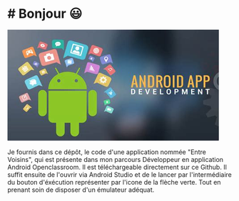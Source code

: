 # # Bonjour 😃

![alt text](https://raw.githubusercontent.com/Gregory509-Android/P3_gregory_tropnas/master/78.jpg)

Je fournis dans ce dépôt, le code d'une application nommée "Entre Voisins", qui est présente dans mon parcours Développeur en application Android Openclassroom. Il est téléchargeable directement sur ce Github. Il suffit ensuite de l'ouvrir via Android Studio et de le lancer par l'intermédiaire du bouton d'éxécution représenter par l'icone de la flèche verte. Tout en prenant soin de disposer d'un émulateur adéquat.
